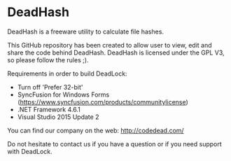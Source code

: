 # DeadHash
DeadHash is a freeware utility to calculate file hashes.

This GitHub repository has been created to allow user to view, edit and share the code behind DeadHash. DeadHash is licensed under the GPL V3, so please follow the rules ;).

Requirements in order to build DeadLock:

* Turn off 'Prefer 32-bit'
* SyncFusion for Windows Forms (https://www.syncfusion.com/products/communitylicense)
* .NET Framework 4.6.1
* Visual Studio 2015 Update 2

You can find our company on the web: http://codedead.com/

Do not hesitate to contact us if you have a question or if you need support with DeadLock.
